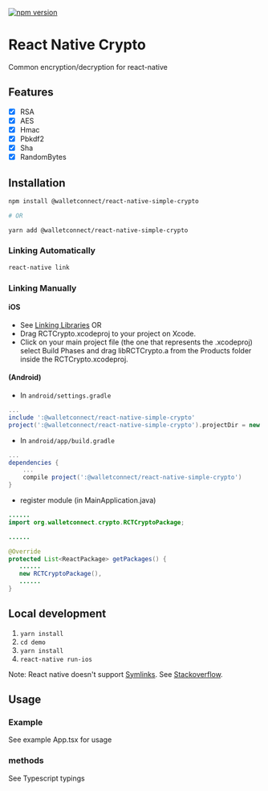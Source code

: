 [![npm version](https://badge.fury.io/js/%40walletconnect%2Freact-native-simple-crypto.svg)](https://badge.fury.io/js/%40walletconnect%2Freact-native-simple-crypto)

# React Native Crypto

Common encryption/decryption for react-native

## Features

- [x] RSA
- [x] AES
- [x] Hmac
- [x] Pbkdf2
- [x] Sha
- [x] RandomBytes

## Installation

```bash
npm install @walletconnect/react-native-simple-crypto

# OR

yarn add @walletconnect/react-native-simple-crypto
```

### Linking Automatically

```bash
react-native link
```

### Linking Manually

#### iOS

- See [Linking Libraries](http://facebook.github.io/react-native/docs/linking-libraries-ios.html)
  OR
- Drag RCTCrypto.xcodeproj to your project on Xcode.
- Click on your main project file (the one that represents the .xcodeproj) select Build Phases and drag libRCTCrypto.a from the Products folder inside the RCTCrypto.xcodeproj.

#### (Android)

- In `android/settings.gradle`

```gradle
...
include ':@walletconnect/react-native-simple-crypto'
project(':@walletconnect/react-native-simple-crypto').projectDir = new File(rootProject.projectDir, '../node_modules/@walletconnect/react-native-simple-crypto/android')
```

- In `android/app/build.gradle`

```gradle
...
dependencies {
    ...
    compile project(':@walletconnect/react-native-simple-crypto')
}
```

- register module (in MainApplication.java)

```java
......
import org.walletconnect.crypto.RCTCryptoPackage;

......

@Override
protected List<ReactPackage> getPackages() {
   ......
   new RCTCryptoPackage(),
   ......
}
```

## Local development

1. `yarn install`
2. `cd demo`
3. `yarn install`
4. `react-native run-ios`

Note: React native doesn't support [Symlinks](https://github.com/facebook/metro/issues/1). See [Stackoverflow](https://stackoverflow.com/questions/44061155/react-native-npm-link-local-dependency-unable-to-resolve-module).

## Usage

### Example

See example App.tsx for usage

### methods

See Typescript typings
